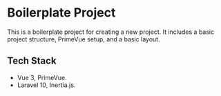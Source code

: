 # Boilerplate Project
This is a boilerplate project for creating a new project. It includes a basic project structure, PrimeVue setup, and a basic layout.

## Tech Stack
- Vue 3, PrimeVue.
- Laravel 10, Inertia.js.